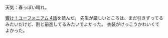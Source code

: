 天気：春っぽい晴れ。

[響け！ユーフォニアム 4話](http://tkj.jp/ebook/read/cd/euphonium04)を読んだ。
先生が厳しいところは、まだ引きずってるみたいだけど、割と前進してるみたいでよかった。
衣装がけっこうかわいくてよかった。
